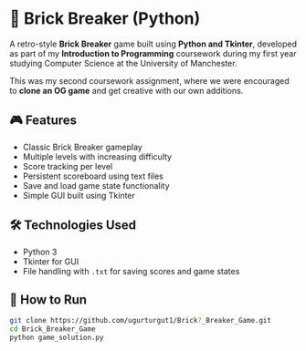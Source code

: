 # 🧱 Brick Breaker (Python)

A retro-style **Brick Breaker** game built using **Python and Tkinter**, developed as part of my **Introduction to Programming** coursework during my first year studying Computer Science at the University of Manchester.

This was my second coursework assignment, where we were encouraged to **clone an OG game** and get creative with our own additions.

## 🎮 Features

- Classic Brick Breaker gameplay
- Multiple levels with increasing difficulty
- Score tracking per level
- Persistent scoreboard using text files
- Save and load game state functionality
- Simple GUI built using Tkinter

## 🛠 Technologies Used

- Python 3
- Tkinter for GUI
- File handling with `.txt` for saving scores and game states

## 📁 How to Run

 ```bash
git clone https://github.com/ugurturgut1/Brick?_Breaker_Game.git
cd Brick_Breaker_Game
python game_solution.py
